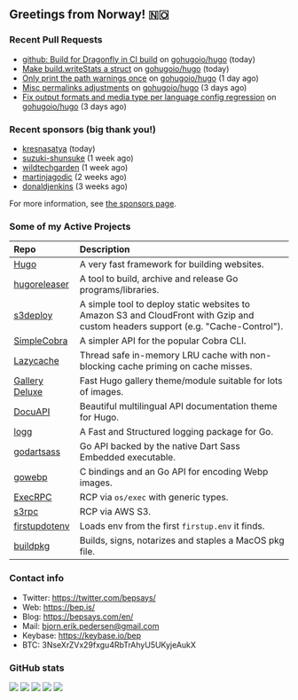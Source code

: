 ## Greetings from Norway! 🇳🇴

### Recent Pull Requests

- [github: Build for Dragonfly in CI build](https://github.com/gohugoio/hugo/pull/11196) on [gohugoio/hugo](https://github.com/gohugoio/hugo) (today)
- [Make build.writeStats a struct](https://github.com/gohugoio/hugo/pull/11194) on [gohugoio/hugo](https://github.com/gohugoio/hugo) (today)
- [Only print the path warnings once](https://github.com/gohugoio/hugo/pull/11188) on [gohugoio/hugo](https://github.com/gohugoio/hugo) (1 day ago)
- [Misc permalinks adjustments](https://github.com/gohugoio/hugo/pull/11185) on [gohugoio/hugo](https://github.com/gohugoio/hugo) (3 days ago)
- [Fix output formats and media type  per language config regression](https://github.com/gohugoio/hugo/pull/11182) on [gohugoio/hugo](https://github.com/gohugoio/hugo) (3 days ago)

### Recent sponsors (big thank you!)

- [kresnasatya](https://github.com/kresnasatya) (today)
- [suzuki-shunsuke](https://github.com/suzuki-shunsuke) (1 week ago)
- [wildtechgarden](https://github.com/wildtechgarden) (1 week ago)
- [martinjagodic](https://github.com/martinjagodic) (2 weeks ago)
- [donaldjenkins](https://github.com/donaldjenkins) (3 weeks ago)

For more information, see [the sponsors page](https://github.com/sponsors/bep/).

### Some of my Active Projects

| Repo  | Description |
| :---------------------------------------- | :------------------------------------------- |
| [Hugo](https://github.com/gohugoio/hugo)|A very fast framework for building websites. |
| [hugoreleaser](https://github.com/gohugoio/hugoreleaser)| A tool to build, archive and release Go programs/libraries.  |
| [s3deploy](https://github.com/bep/s3deploy)| A simple tool to deploy static websites to Amazon S3 and CloudFront with Gzip and custom headers support (e.g. "Cache-Control").|
| [SimpleCobra](https://github.com/bep/simplecobra)|A simpler API for the popular Cobra CLI.|
| [Lazycache](https://github.com/bep/lazycache)| Thread safe in-memory LRU cache with non-blocking cache priming on cache misses.  |
| [Gallery Deluxe](https://github.com/bep/gallerydeluxe)|Fast Hugo gallery theme/module suitable for lots of images.  |
| [DocuAPI](https://github.com/bep/docuapi)| Beautiful multilingual API documentation theme for Hugo.  |
| [logg](https://github.com/bep/logg)| A Fast and Structured logging package for Go.  |
| [godartsass](https://github.com/bep/godartsass)| Go API backed by the native Dart Sass Embedded executable. |
| [gowebp](https://github.com/bep/gowebp)|C bindings and an Go API for encoding Webp images. |
| [ExecRPC](https://github.com/bep/execrpc)|RCP via `os/exec` with generic types.  |
| [s3rpc](https://github.com/bep/s3rpc)|RCP via AWS S3.|
| [firstupdotenv](https://github.com/bep/firstupdotenv)|Loads env from the first `firstup.env` it finds. |
| [buildpkg](https://github.com/bep/buildpkg)| Builds, signs, notarizes and staples a MacOS pkg file. |

### Contact info
- Twitter: https://twitter.com/bepsays/
- Web: https://bep.is/
- Blog: https://bepsays.com/en/
- Mail: bjorn.erik.pedersen@gmail.com
- Keybase: https://keybase.io/bep
- BTC: 3NseXrZVx29fxgu4RbTrAhyU5UKyjeAukX


### GitHub stats

![](https://github-profile-summary-cards.vercel.app/api/cards/profile-details?username=bep&theme=github)
![](https://github-profile-summary-cards.vercel.app/api/cards/repos-per-language?username=bep&theme=github)
![](https://github-profile-summary-cards.vercel.app/api/cards/most-commit-language?username=bep&theme=github)
![](https://github-profile-summary-cards.vercel.app/api/cards/stats?username=bep&theme=github)
![](https://github-profile-summary-cards.vercel.app/api/cards/productive-time?username=bep&theme=github)

